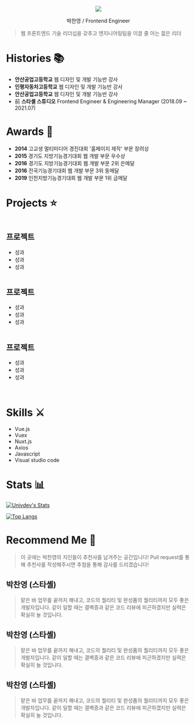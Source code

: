 <p align="center">
  <img src="https://avatars.githubusercontent.com/u/26304279?v=4" >
</p>
<p align="center">
  <text >박찬영</text>
  <text >/ Frontend Engineer</text>
</p>
<blockquote >
  웹 프론트엔드 기술 리더십을 갖추고 엔지니어링팀을 이끌 줄 아는 젊은 리더
</blockquote>
<h1>Histories 📚</h1>
<ul>
  <li><b>안산공업고등학교</b> 웹 디자인 및 개발 기능반 강사</li>
  <li><b>인평자동차고등학교</b> 웹 디자인 및 개발 기능반 강사</li>
  <li><b>안산공업고등학교</b> 웹 디자인 및 개발 기능반 강사</li>
  <li>前 <b>스타셸 스튜디오</b> Frontend Engineer & Engineering Manager (2018.09 ~ 2021.07)</li>
</ul>
<h1>Awards 🥇</h1>
<ul>
  <li><b>2014</b> 고교생 멀티미디어 경진대회 '홈페이지 제작' 부문 장려상</li>
  <li><b>2015</b> 경기도 지방기능경기대회 웹 개발 부문 우수상</li>
  <li><b>2016</b> 경기도 지방기능경기대회 웹 개발 부문 2위 은메달</li>
  <li><b>2016</b> 전국기능경기대회 웹 개발 부문 3위 동메달</li>
  <li><b>2019</b> 인천지방기능경기대회 웹 개발 부문 1위 금메달</li>
</ul>
<h1>Projects ⭐</h1>
<div >
  <img >
  <h2 >프로젝트</h2>
  <ul>
    <li>성과</li>
    <li>성과</li>
    <li>성과</li>
  </ul>
</div>
<div >
  <img >
  <h2 >프로젝트</h2>
  <ul>
    <li>성과</li>
    <li>성과</li>
    <li>성과</li>
  </ul>
</div>
<div>
  <img >
  <h2 >프로젝트</h2>
  <ul>
    <li>성과</li>
    <li>성과</li>
    <li>성과</li>
  </ul>
</div>
<br>
<h1>Skills ⚔️</h1>
<ul>
  <li>Vue.js</li>
  <li>Vuex</li>
  <li>Nuxt.js</li>
  <li>Axios</li>
  <li>Javascript</li>
  <li>Visual studio code</li>
</ul>
<h1>Stats 📊</h1>

[![Univdev's Stats](https://github-readme-stats.vercel.app/api?username=univdev)](https://github.com/univdev)

[![Top Langs](https://github-readme-stats.vercel.app/api/top-langs/?username=univdev)](https://github.com/univdev/github-readme-stats)
<h1>Recommend Me 🎉</h1>
<blockquote >
  이 곳에는 박찬영의 지인들이 추천사를 남겨주는 공간입니다! Pull request를 통해 추천사를 작성해주시면 추첨을 통해 감사를 드리겠습니다!
</blockquote>
<div >
  <h2>
    <text>박찬영</text>
    <text>(스타셸)</text>
  </h2>
  <blockquote >
    맡은 바 업무를 끝까지 해내고, 코드의 퀄리티 및 완성품의 퀄리티까지 모두 좋은 개발자입니다. 같이 일할 때는 결벽증과 같은 코드 리뷰에 피곤하겠지만 실력은 확실히 늘 것입니다.
  </blockquote>
</div>
<div >
  <h2>
    <text>박찬영</text>
    <text>(스타셸)</text>
  </h2>
  <blockquote >
    맡은 바 업무를 끝까지 해내고, 코드의 퀄리티 및 완성품의 퀄리티까지 모두 좋은 개발자입니다. 같이 일할 때는 결벽증과 같은 코드 리뷰에 피곤하겠지만 실력은 확실히 늘 것입니다.
  </blockquote>
</div>
<div >
  <h2>
    <text>박찬영</text>
    <text>(스타셸)</text>
  </h2>
  <blockquote >
    맡은 바 업무를 끝까지 해내고, 코드의 퀄리티 및 완성품의 퀄리티까지 모두 좋은 개발자입니다. 같이 일할 때는 결벽증과 같은 코드 리뷰에 피곤하겠지만 실력은 확실히 늘 것입니다.
  </blockquote>
</div>